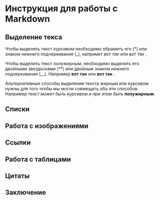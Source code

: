 # Инструкция для работы с Markdown

## Выделение текса

Чтобы выделить текст курсивом необходимо обрамить его (*) или знаком нижнего подчеркивания (_), напримет *вот так* или _вот так_ .

Чтобы выделить текст полужирным, необходимо выделить его двойными звездосками (**) или двойным знаком нижнего подчеркивания (__). Например **вот так** или __вот так__ .

Альтернативные способы выделения текста жирным или курсивом нужны для того чтобы мы могли совмещать оба эти способов. Например _текст может быть курсивом и при этом быть **полужирным**_.

## Cписки

## Работа с изображениями

## Ссылки

## Работа с таблицами

## Цитаты

## Заключение